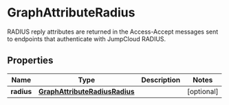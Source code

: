 

# GraphAttributeRadius

RADIUS reply attributes are returned in the Access-Accept messages sent to endpoints that authenticate with JumpCloud RADIUS.

## Properties

| Name | Type | Description | Notes |
|------------ | ------------- | ------------- | -------------|
|**radius** | [**GraphAttributeRadiusRadius**](GraphAttributeRadiusRadius.md) |  |  [optional] |



